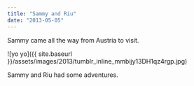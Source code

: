 ```yaml
---
title: "Sammy and Riu"
date: "2013-05-05"
---
```


Sammy came all the way from Austria to visit.

![yo yo]({{ site.baseurl }}/assets/images/2013/tumblr_inline_mmbijy13DH1qz4rgp.jpg)

Sammy and Riu had some adventures.
